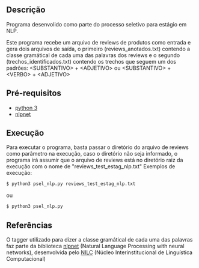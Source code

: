 ## Descrição
Programa desenvolido como parte do processo seletivo para estágio em NLP.

Este programa recebe um arquivo de reviews de produtos como entrada e gera dois arquivos de saída, o primeiro (reviews_anotados.txt) contendo a classe gramátical de cada uma das palavras dos reviews e o segundo (trechos_identificados.txt) contendo os trechos que seguem um dos padrões: \<SUBSTANTIVO\> + \<ADJETIVO\> ou \<SUBSTANTIVO\> + \<VERBO\> + \<ADJETIVO\>

## Pré-requisitos
* [python 3](https://www.python.org/download/releases/3.0/)
* [nlpnet](http://nilc.icmc.usp.br/nlpnet/)

## Execução
Para executar o programa, basta passar o diretório do arquivo de reviews como parâmetro na execução, caso o diretório não seja informado, o programa irá assumir que o arquivo de reviews está no diretório raiz da execução com o nome de "reviews_test_estag_nlp.txt"
Exemplos de execução:
```bash
$ python3 psel_nlp.py reviews_test_estag_nlp.txt
```
ou
```bash
$ python3 psel_nlp.py
```

## Referências
O tagger utilizado para dizer a classe gramátical de cada uma das palavras faz parte da biblioteca [nlpnet](http://nilc.icmc.usp.br/nlpnet/) (Natural Language Processing with neural networks), desenvolvida pelo [NILC](http://www.nilc.icmc.usp.br/nilc/index.php) (Núcleo Interinstitucional de Linguística Computacional)
